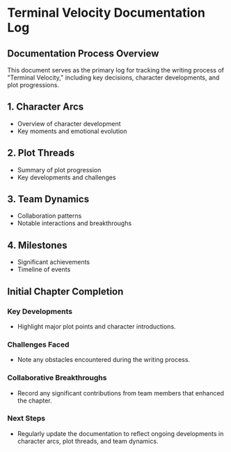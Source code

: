 # Terminal Velocity Documentation Log

## Documentation Process Overview
This document serves as the primary log for tracking the writing process of "Terminal Velocity," including key decisions, character developments, and plot progressions.

## 1. Character Arcs
- Overview of character development
- Key moments and emotional evolution

## 2. Plot Threads
- Summary of plot progression
- Key developments and challenges

## 3. Team Dynamics
- Collaboration patterns
- Notable interactions and breakthroughs

## 4. Milestones
- Significant achievements
- Timeline of events

## Initial Chapter Completion
### Key Developments
- Highlight major plot points and character introductions.

### Challenges Faced
- Note any obstacles encountered during the writing process.

### Collaborative Breakthroughs
- Record any significant contributions from team members that enhanced the chapter.

### Next Steps
- Regularly update the documentation to reflect ongoing developments in character arcs, plot threads, and team dynamics.
